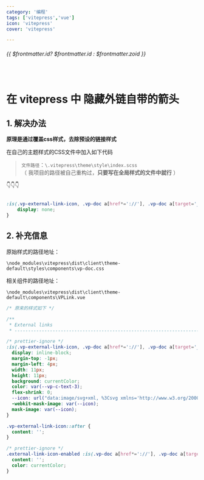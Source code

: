 ```yaml
---
category: '编程'
tags: ['vitepress','vue']
icon: 'vitepress'
cover: 'vitepress'

---
```

 
######  {{ $frontmatter.id? $frontmatter.id : $frontmatter.zoid }}
 
<br/>
 



# 在 vitepress 中 隐藏外链自带的箭头

## 1. 解决办法

**原理是通过覆盖css样式，去除预设的链接样式**  

在自己的主题样式的CSS文件中加入如下代码

> `文件路径`：`\.vitepress\theme\style\index.scss`   
>     （ 我项目的路径被自己重构过，**只要写在全局样式的文件中就行** ）  

👇👇👇

```css 

:is(.vp-external-link-icon, .vp-doc a[href*='://'], .vp-doc a[target='_blank']):not(.no-icon)::after {
    display: none;
}
```


## 2. 补充信息

原始样式的路径地址：  

`\node_modules\vitepress\dist\client\theme-default\styles\components\vp-doc.css`  


相关组件的路径地址：  

`\node_modules\vitepress\dist\client\theme-default\components\VPLink.vue`

```css
/* 原来的样式如下 */

/**
 * External links
 * -------------------------------------------------------------------------- */

/* prettier-ignore */
:is(.vp-external-link-icon, .vp-doc a[href*='://'], .vp-doc a[target='_blank']):not(.no-icon)::after {
  display: inline-block;
  margin-top: -1px;
  margin-left: 4px;
  width: 11px;
  height: 11px;
  background: currentColor;
  color: var(--vp-c-text-3);
  flex-shrink: 0;
  --icon: url("data:image/svg+xml, %3Csvg xmlns='http://www.w3.org/2000/svg' viewBox='0 0 24 24' %3E%3Cpath d='M0 0h24v24H0V0z' fill='none' /%3E%3Cpath d='M9 5v2h6.59L4 18.59 5.41 20 17 8.41V15h2V5H9z' /%3E%3C/svg%3E");
  -webkit-mask-image: var(--icon);
  mask-image: var(--icon);
}

.vp-external-link-icon::after {
  content: '';
}

/* prettier-ignore */
.external-link-icon-enabled :is(.vp-doc a[href*='://'], .vp-doc a[target='_blank'])::after {
  content: '';
  color: currentColor;
}

```


